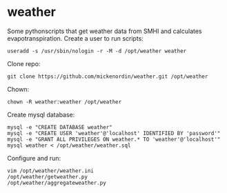 # weather
Some pythonscripts that get weather data from SMHI and calculates evapotranspiration.
Create a user to run scripts:
````
useradd -s /usr/sbin/nologin -r -M -d /opt/weather weather
````
Clone repo:
````
git clone https://github.com/mickenordin/weather.git /opt/weather
````
Chown:
````
chown -R weather:weather /opt/weather
````
Create mysql database:

````
mysql -e "CREATE DATABASE weather"
mysql -e "CREATE USER 'weather'@'localhost' IDENTIFIED BY 'password'"
mysql -e "GRANT ALL PRIVILEGES ON weather.* TO 'weather'@'localhost'"
mysql weather < /opt/weather/weather.sql
````
Configure and run:
````
vim /opt/weather/weather.ini
/opt/weather/getweather.py
/opt/weather/aggregateweather.py
````
